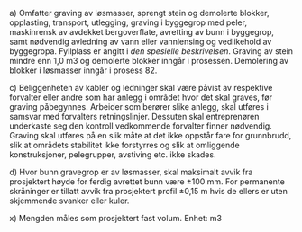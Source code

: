 a) Omfatter graving av løsmasser, sprengt stein og demolerte blokker, opplasting, transport, utlegging, graving i byggegrop med peler, maskinrensk av avdekket bergoverflate, avretting av bunn i byggegrop, samt nødvendig avledning av vann eller vannlensing og vedlikehold av byggegropa.
Fyllplass er angitt i *den spesielle beskrivelsen*.
Graving av stein mindre enn 1,0 m3 og demolerte blokker inngår i prosessen. Demolering av blokker i løsmasser inngår i prosess 82.

c) Beliggenheten av kabler og ledninger skal være påvist av respektive forvalter eller andre som har anlegg i området hvor det skal graves, før graving påbegynnes. Arbeider som berører slike anlegg, skal utføres i samsvar med forvalters retningslinjer. Dessuten skal entreprenøren underkaste seg den kontroll vedkommende forvalter finner nødvendig.
Graving skal utføres på en slik måte at det ikke oppstår fare for grunnbrudd, slik at områdets stabilitet ikke forstyrres og slik at omliggende konstruksjoner, pelegrupper, avstiving etc. ikke skades.

d) Hvor bunn gravegrop er av løsmasser, skal maksimalt avvik fra prosjektert høyde for ferdig avrettet bunn være ±100 mm.
For permanente skråninger er tillatt avvik fra prosjektert profil ±0,15 m hvis de ellers er uten skjemmende svanker eller kuler.

x) Mengden måles som prosjektert fast volum. Enhet: m3

